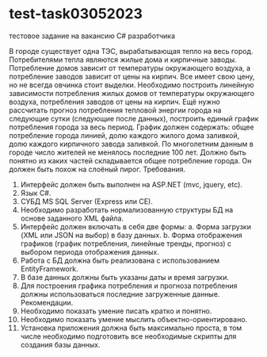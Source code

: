 # test-task03052023
тестовое задание на вакансию C# разработчика

В городе существует одна ТЭС, вырабатывающая тепло на весь город. Потребителями тепла являются жилые дома и кирпичные заводы. Потребление домов зависит от температуры окружающего воздуха, а потребление заводов зависит от цены на кирпич. Все имеет свою цену, но не всегда овчинка стоит выделки.
Необходимо построить линейную зависимости потребления жилых домов от температуры окружающего воздуха, потребления заводов от цены на кирпич. Ещё нужно рассчитать прогноз потребления тепловой энергии города на следующие сутки (следующие после данных), построить единый график потребления города за весь период. График должен содержать: общее потребление города линией, долю каждого жилого дома заливкой, долю каждого кирпичного завода заливкой.  По многолетним данным в городе число жителей не менялось последние 100 лет. Должно быть понятно из каких частей складывается общее потребление города. Он должен быть похож на слоёный пирог.
 Требования.
1.	Интерфейс должен быть выполнен на  ASP.NET (mvc, jquery, etc).
2.	Язык C#.
3.	СУБД MS SQL Server (Express или CE).
4.	Необходимо разработать нормализованную структуры БД на основе заданного XML файла.
5.	Интерфейс должен включать в себя две формы:
a.	Форма загрузки (XML или JSON на выбор) в базу данных.
b.	Форма отображения графиков (график потребления, линейные тренды, прогноз) с выбором периода отображения данных.
6.	Работа с БД должна быть реализована с использованием EntityFramework.
7.	В базе данных должны быть указаны даты и время загрузки.
8.	Для построения графика потребления и прогноза потребления должны использоваться последние загруженные данные.
Рекомендации.
1.	Необходимо показать умение писать кратко и понятно.
2.	Необходимо показать умение мыслить объектно-ориентировано.
3.	Установка приложения должна быть максимально проста, в том числе необходимо подготовить все необходимые скрипты для создания базы данных.
